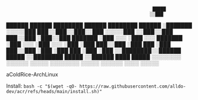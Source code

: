                                                            █████     
                                                          ░░███      
  ██████    ██████  ████████   ██████   ████████   ██████  ░███████  
 ░░░░░███  ███░░███░░███░░███ ░░░░░███ ░░███░░███ ███░░███ ░███░░███ 
  ███████ ░███ ░░░  ░███ ░░░   ███████  ░███ ░░░ ░███ ░░░  ░███ ░███ 
 ███░░███ ░███  ███ ░███      ███░░███  ░███     ░███  ███ ░███ ░███ 
░░████████░░██████  █████    ░░████████ █████    ░░██████  ████ █████
 ░░░░░░░░  ░░░░░░  ░░░░░      ░░░░░░░░ ░░░░░      ░░░░░░  ░░░░ ░░░░░ 


aColdRice-ArchLinux


Install:
`bash -c "$(wget -qO- https://raw.githubusercontent.com/alldo-dev/acr/refs/heads/main/install.sh)"`
